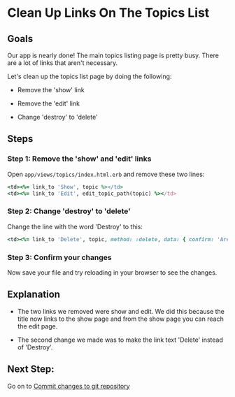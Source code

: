 # Clean Up Links On The Topics List

## Goals
Our app is nearly done! The main topics listing page is pretty busy. There are a lot of links that aren't necessary.

Let's clean up the topics list page by doing the following:

* Remove the 'show' link

* Remove the 'edit' link

* Change 'destroy' to 'delete'

## Steps
### Step 1: Remove the 'show' and 'edit' links
Open `app/views/topics/index.html.erb` and remove these two lines:

```ruby
<td><%= link_to 'Show', topic %></td>
<td><%= link_to 'Edit', edit_topic_path(topic) %></td>
```

### Step 2: Change 'destroy' to 'delete'
Change the line with the word 'Destroy' to this:

```ruby
<td><%= link_to 'Delete', topic, method: :delete, data: { confirm: 'Are you sure?' } %></td>
```

### Step 3: Confirm your changes
Now save your file and try reloading in your browser to see the changes.

## Explanation
* The two links we removed were show and edit. We did this because the title now links to the show page and from the show page you can reach the edit page.

* The second change we made was to make the link text 'Delete' instead of 'Destroy'.

## Next Step:
Go on to [Commit changes to git repository](commit_changes_to_git.md)

